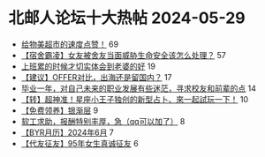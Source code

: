 # 北邮人论坛十大热帖 2024-05-29

- [给物美超市的速度点赞！](https://bbs.byr.cn/article/Picture/3363590) 69
- [【宿舍霸凌】女友被舍友当面威胁生命安全该怎么处理？](https://bbs.byr.cn/article/Talking/6418834) 57
- [上班累的时候才切实体会到老婆的好](https://bbs.byr.cn/article/Feeling/3207858) 19
- [【建议】OFFER对比，出海还是留国内？](https://bbs.byr.cn/article/Job/2210937) 17
- [毕业一年，对自己未来的职业发展有些迷茫，寻求校友和前辈的点](https://bbs.byr.cn/article/WorkLife/1215221) 14
- [【转】超神准！星座小王子独创的新型占卜、來一起試玩一下！](https://bbs.byr.cn/article/Constellations/326533) 10
- [【免费领养】银渐层](https://bbs.byr.cn/article/Pet/157576) 9
- [软工求助，报酬特别丰厚，急（qq可以加了）](https://bbs.byr.cn/article/Java/66966) 8
- [【BYR月历】2024年6月](https://bbs.byr.cn/article/Showcase/2095) 7
- [【代友征友】95年女生真诚征友](https://bbs.byr.cn/article/Friends/2053057) 6


